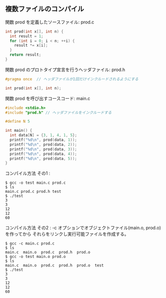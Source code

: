 ## 複数ファイルのコンパイル

関数 prod を定義したソースファイル: prod.c
````C
int prod(int x[], int n) {
  int result = 1;
  for (int i = 0; i < n; ++i) {
    result *= x[i];
  }
  return result;
}
````

関数 prod のプロトタイプ宣言を行うヘッダファイル: prod.h
````h
#pragma once  // ヘッダファイルが1回だけインクルードされるようにする

int prod(int x[], int n);
````

関数 prod を呼び出すコースコード: main.c
````C
#include <stdio.h>
#include "prod.h" // ヘッダファイルをインクルードする

#define N 5

int main() {
  int data[N] = {3, 1, 4, 1, 5};
  printf("%d\n", prod(data, 1));
  printf("%d\n", prod(data, 2));
  printf("%d\n", prod(data, 3));
  printf("%d\n", prod(data, 4));
  printf("%d\n", prod(data, 5));
}
````

コンパイル方法 その1 : 
````
$ gcc -o test main.c prod.c
$ ls
main.c prod.c prod.h test
$ ./test
3
3
12
12
60
````

コンパイル方法 その2 : 
-c オプションでオブジェクトファイル(main.o, prod.o)を作ってから
それらをリンクし実行可能ファイルを作成する。
````
$ gcc -c main.c prod.c
$ ls
main.c  main.o  prod.c  prod.h  prod.o
$ gcc -o test main.o prod.o
$ ls
main.c  main.o  prod.c  prod.h  prod.o  test
$ ./test
3
3
12
12
60
````
